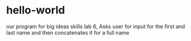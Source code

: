 # hello-world
our program for big ideas skills lab 6,
Asks user for input for the first and last name and then concatenates it for a full name
